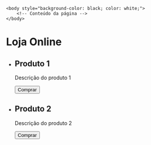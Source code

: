     <body style="background-color: black; color: white;">
        <!-- Conteúdo da página -->
    </body>

<!DOCTYPE html>
<html>
<head>
 <title>Loja Online</title>
</head>
<body>
 <h1>Loja Online</h1>
 <ul>
 <li>
 <h2>Produto 1</h2>
 <p>Descrição do produto 1</p>
 <button id="comprar-produto-1">Comprar</button>
 </li>
 <li>
 <h2>Produto 2</h2>
 <p>Descrição do produto 2</p>
 <button id="comprar-produto-2">Comprar</button>
 </li>
 </ul>

 <script src="script.js"></script>
</body>
</html>
